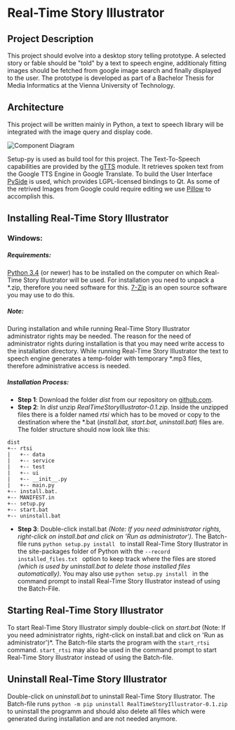 # Real-Time Story Illustrator

## Project Description

This project should evolve into a desktop story telling prototype. A selected story or fable should 
be "told" by a text to speech engine, additionaly fitting images should be fetched from google image search and finally displayed to the user. The prototype is developed as part of a Bachelor Thesis for Media Informatics at the Vienna University of Technology.

## Architecture

This project will be written mainly in Python, a text to speech library will be integrated with the image query and display code.

![Component Diagram](https://dl.dropboxusercontent.com/s/oy4vh4rdfoao6uf/RTST%20-%20Components.jpg "Component Diagram")

Setup-py is used as build tool for this project. The Text-To-Speech capabilities are provided by the [gTTS](https://github.com/pndurette/gTTS) module. It retrieves spoken text from the Google TTS Engine in Google Translate. To build the User Interface [PySide](http://qt-project.org/wiki/PySide) is used, which provides LGPL-licensed bindings to Qt. As some of the retrived Images from Google could require editing we use [Pillow](http://python-pillow.github.io/) to accomplish this.

## Installing Real-Time Story Illustrator

### Windows:
##### Requirements: 
[Python 3.4](hhttps://www.python.org/downloads/release/python-340/) (or newer) has to be installed on the computer on which Real-Time Story Illustrator will be used. For installation you need to unpack a *.zip, therefore you need software for this. [7-Zip](http://www.7-zip.de/) is an open source software you may use to do this.
##### Note: 
During installation and while running Real-Time Story Illustrator administrator rights may be needed. The reason for the need of administrator rights during installation is that you may need write access to the installation directory. While running Real-Time Story Illustrator the text to speech engine generates a temp-folder with temporary *.mp3 files, therefore administrative access is needed.
##### Installation Process:
* **Step 1**: Download the folder *dist* from our repository on  [github.com](https://github.com/nichtawitz/bac/tree/master). 
* **Step 2**: In *dist* unzip  *RealTimeStoryIllustrator-0.1.zip*. Inside the unzipped files there is a folder named *rtsi* which has to be moved or copy to the destination where the *.bat (*install.bat, start.bat, uninstall.bat*) files are. The folder structure should now look like this:
```
dist
+-- rtsi
|   +-- data
|   +-- service
|   +-- test
|   +-- ui
|   +-- __init__.py
|   +-- main.py
+-- install.bat.
+-- MANIFEST.in
+-- setup.py
+-- start.bat
+-- uninstall.bat
```
* **Step 3**: Double-click install.bat *(Note: If you need administrator rights, right-click on install.bat and click on 'Run as administrator')*. The Batch-file runs ```python setup.py install ``` to install Real-Time Story lllustrator in the site-packages folder of Python with the ```--record installed_files.txt ``` option to keep track where the files are stored *(which is used by uninstall.bat to delete those installed files automatically)*. You may also use ```python setup.py install ``` in the command prompt to install Real-Time Story Illustrator instead of using the Batch-File.

## Starting Real-Time Story Illustrator

To start Real-Time Story Illustrator simply double-click on *start.bat* (Note: If you need administrator rights, right-click on install.bat and click on 'Run as administrator')*. The Batch-file starts the program with the ```start_rtsi``` command. ```start_rtsi``` may also be used in the command prompt to start Real-Time Story Illustrator instead of using the Batch-file.

## Uninstall Real-Time Story Illustrator

Double-click on *uninstall.bat* to uninstall Real-Time Story Illustrator. The Batch-file runs ```python -m pip uninstall RealTimeStoryIllustrator-0.1.zip``` to uninstall the programm and should also delete all files which were generated during installation and are not needed anymore.
